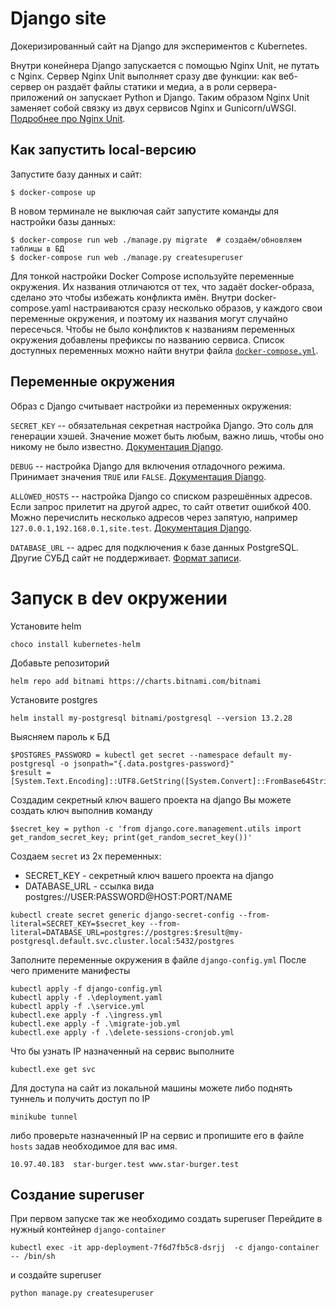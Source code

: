 # Django site

Докеризированный сайт на Django для экспериментов с Kubernetes.

Внутри конейнера Django запускается с помощью Nginx Unit, не путать с Nginx. Сервер Nginx Unit выполняет сразу две функции: как веб-сервер он раздаёт файлы статики и медиа, а в роли сервера-приложений он запускает Python и Django. Таким образом Nginx Unit заменяет собой связку из двух сервисов Nginx и Gunicorn/uWSGI. [Подробнее про Nginx Unit](https://unit.nginx.org/).

## Как запустить local-версию

Запустите базу данных и сайт:

```shell-session
$ docker-compose up
```

В новом терминале не выключая сайт запустите команды для настройки базы данных:

```shell-session
$ docker-compose run web ./manage.py migrate  # создаём/обновляем таблицы в БД
$ docker-compose run web ./manage.py createsuperuser
```

Для тонкой настройки Docker Compose используйте переменные окружения. Их названия отличаются от тех, что задаёт docker-образа, сделано это чтобы избежать конфликта имён. Внутри docker-compose.yaml настраиваются сразу несколько образов, у каждого свои переменные окружения, и поэтому их названия могут случайно пересечься. Чтобы не было конфликтов к названиям переменных окружения добавлены префиксы по названию сервиса. Список доступных переменных можно найти внутри файла [`docker-compose.yml`](./docker-compose.yml).

## Переменные окружения

Образ с Django считывает настройки из переменных окружения:

`SECRET_KEY` -- обязательная секретная настройка Django. Это соль для генерации хэшей. Значение может быть любым, важно лишь, чтобы оно никому не было известно. [Документация Django](https://docs.djangoproject.com/en/3.2/ref/settings/#secret-key).

`DEBUG` -- настройка Django для включения отладочного режима. Принимает значения `TRUE` или `FALSE`. [Документация Django](https://docs.djangoproject.com/en/3.2/ref/settings/#std:setting-DEBUG).

`ALLOWED_HOSTS` -- настройка Django со списком разрешённых адресов. Если запрос прилетит на другой адрес, то сайт ответит ошибкой 400. Можно перечислить несколько адресов через запятую, например `127.0.0.1,192.168.0.1,site.test`. [Документация Django](https://docs.djangoproject.com/en/3.2/ref/settings/#allowed-hosts).

`DATABASE_URL` -- адрес для подключения к базе данных PostgreSQL. Другие СУБД сайт не поддерживает. [Формат записи](https://github.com/jacobian/dj-database-url#url-schema).


# Запуск в dev окружении

Установите helm
```commandline
choco install kubernetes-helm
```
Добавьте репозиторий
```commandline
helm repo add bitnami https://charts.bitnami.com/bitnami
```
Установите postgres
```commandline
helm install my-postgresql bitnami/postgresql --version 13.2.28
```
Выясняем пароль к БД
```commandline
$POSTGRES_PASSWORD = kubectl get secret --namespace default my-postgresql -o jsonpath="{.data.postgres-password}" 
$result = [System.Text.Encoding]::UTF8.GetString([System.Convert]::FromBase64String($POSTGRES_PASSWORD))
```
Создадим секретный ключ вашего проекта на django Вы можете создать ключ выполнив команду
```commandline
$secret_key = python -c 'from django.core.management.utils import get_random_secret_key; print(get_random_secret_key())'
```

Создаем `secret` из 2х переменных:
- SECRET_KEY - секретный ключ вашего проекта на django 
- DATABASE_URL - ссылка вида postgres://USER:PASSWORD@HOST:PORT/NAME
```commandline
kubectl create secret generic django-secret-config --from-literal=SECRET_KEY=$secret_key --from-literal=DATABASE_URL=postgres://postgres:$result@my-postgresql.default.svc.cluster.local:5432/postgres 
```

Заполните переменные окружения в файле `django-config.yml`
После чего примените манифесты
```commandline
kubectl apply -f django-config.yml
kubectl apply -f .\deployment.yaml
kubectl apply -f .\service.yml
kubectl.exe apply -f .\ingress.yml 
kubectl.exe apply -f .\migrate-job.yml 
kubectl.exe apply -f .\delete-sessions-cronjob.yml
```
Что бы узнать IP  назначенный на сервис выполните
```commandline
kubectl.exe get svc
```

Для доступа на сайт из локальной машины можете либо поднять туннель и получить доступ по IP

```commandline
minikube tunnel
```
либо проверьте назначенный IP на сервис и пропишите его в файле `hosts` задав необходимое для вас имя.
```commandline
10.97.40.183  star-burger.test www.star-burger.test
```


## Создание  superuser
При первом запуске так же необходимо создать superuser
Перейдите в нужный контейнер `django-container`
```commandline
kubectl exec -it app-deployment-7f6d7fb5c8-dsrjj  -c django-container -- /bin/sh
```
и создайте superuser
```commandline
python manage.py createsuperuser
```
